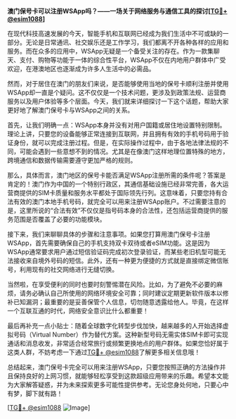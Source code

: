 **澳门保号卡可以注册WSApp吗？——一场关于网络服务与通信工具的探讨[[TG💪+ @esim1088](https://t.me/s/esim1088)]**

在现代科技高速发展的今天，智能手机和互联网已经成为我们生活中不可或缺的一部分。无论是日常通讯、社交娱乐还是工作学习，我们都离不开各种各样的应用和服务。而在众多的应用中，WSApp无疑是一个备受关注的存在。作为一款集聊天、支付、购物等功能于一体的综合性平台，WSApp不仅在内地用户群体中广受欢迎，在港澳地区也逐渐成为许多人生活中的必需品。

然而，对于居住在澳门的朋友们来说，是否能够使用当地的保号卡顺利注册并使用WSApp却一直是个疑问。这不仅仅是一个技术问题，更涉及到政策法规、运营商服务以及用户体验等多个层面。今天，我们就来详细探讨一下这个话题，帮助大家更好地了解澳门保号卡与WSApp之间的关系。

首先，让我们明确一点：WSApp本身并没有对用户国籍或居住地设置特别限制。理论上讲，只要您的设备能够正常连接到互联网，并且拥有有效的手机号码用于验证身份，就可以完成注册过程。但是，在实际操作过程中，由于各地法律法规的不同，可能会遇到一些意想不到的情况。尤其是在像澳门这样地理位置特殊的地方，跨境通信和数据传输需要遵守更加严格的规则。

那么，具体而言，澳门地区的保号卡能否满足WSApp注册所需的条件呢？答案是肯定的！澳门作为中国的一个特别行政区，其通信基础设施已经非常完善，各大运营商提供的SIM卡质量和服务水平都处于国际领先行列。这意味着，只要您持有合法有效的澳门本地手机号码，就完全可以用来注册WSApp账户。不过需要注意的是，这里所说的“合法有效”不仅仅是指号码本身的合法性，还包括运营商提供的服务范围是否覆盖了必要的功能模块。

接下来，我们来聊聊具体的步骤和注意事项。如果您打算用澳门保号卡注册WSApp，首先需要确保自己的手机支持双卡双待或者eSIM功能。这是因为WSApp通常要求用户通过短信验证码完成初次登录验证，而某些老旧机型可能无法接收来自境外号码的短信。此外，还有一种更为便捷的方式就是直接绑定微信账号，利用现有的社交网络进行无缝切换。

当然啦，在享受便利的同时也要时刻警惕潜在风险。比如，为了避免不必要的麻烦，请务必确认自己所使用的网络环境安全可靠；同时建议定期更新软件版本以修补已知漏洞；最重要的是妥善保管个人信息，切勿随意透露给他人。毕竟，在这样一个互联互通的时代，网络安全意识比什么都重要！

最后再补充一点小贴士：随着全球数字化转型步伐加快，越来越多的人开始选择虚拟号码（Virtual Number）作为替代方案。这种新型号码无需实体SIM卡即可实现通话和消息收发，非常适合经常旅行或频繁更换地点的用户群体。如果您恰好属于这类人群，不妨考虑一下通过[TG💪+ @esim1088](https://t.me/s/esim1088)了解更多相关信息哦！

总结起来，澳门保号卡完全可以用来注册WSApp，只要您按照正确的方法操作并且保持良好的上网习惯，就能够轻松享受到这款超级应用带来的乐趣。希望本文能为大家解答疑惑，并为未来探索更多可能性提供参考。无论您身处何地，只要心中有梦，脚下就有路！

[[TG💪+ @esim1088](https://t.me/s/esim1088) ![Image](https://i.postimg.cc/4NQfJmqS/Snipaste-2025-05-13-00-14-12.png)]